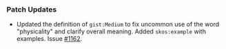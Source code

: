 ### Patch Updates

- Updated the definition of `gist:Medium` to fix uncommon use of the word "physicality" and clarify overall meaning. Added `skos:example` with examples. Issue [#1162](https://github.com/semanticarts/gist/issues/1162).